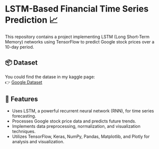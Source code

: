 # LSTM-Based Financial Time Series Prediction 📈 

This repository contains a project implementing LSTM (Long Short-Term Memory) networks using TensorFlow to predict Google stock prices over a 10-day period.

## 📦 Dataset
You could find the datase in my kaggle page:  
👉 [Google Dataset](https://www.kaggle.com/datasets/mbsoroush/google-dataset)

## 📌 Features
-  Uses LSTM, a powerful recurrent neural network (RNN), for time series forecasting.
-  Processes Google stock price data and predicts future trends.
-  Implements data preprocessing, normalization, and visualization techniques.
-  Utilizes TensorFlow, Keras, NumPy, Pandas, Matplotlib, and Plotly for analysis and visualization.



